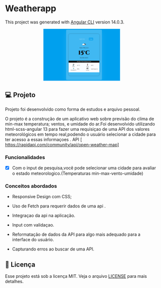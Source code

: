 # Weatherapp

This project was generated with [Angular CLI](https://github.com/angular/angular-cli) version 14.0.3.



<p align="center">
  <img alt="Layout da aplicação" width="50%" src="https://github.com/frankmagalhaes/weatherheroku/blob/master/src/assets/referencer.png" />
</p>


## 💻 Projeto
Projeto foi desenvolvido como forma de estudos e arquivo pessoal.

O projeto é a construção de um aplicativo web sobre previsão do clima de min-max temperatura; ventos, e umidade do ar.Foi desenvolvido utilizando html-scss-angular 13 para fazer uma requisiçao de uma API dos valores meteorológicos em tempo real,podendo o usuário selecionar a cidade para ter acesso a essas informaçoes . API [ https://rapidapi.com/community/api/open-weather-map]

### Funcionalidades

- [x] Com o input de pesquisa,você pode selecionar uma cidade para avaliar o estado meteorologico.(Temperaturas min-max-vento-umidade)


### Conceitos abordados

- Responsive Design com CSS;

- Uso de Fetch para requerir dados de uma api .

- Integraçao da api na aplicação.

- Input com validaçao.

- Reformatação de dados da API para algo mais adequado para a interface do usuário.
-  Capturando erros ao buscar de uma API.




## 📝 Licença

Esse projeto está sob a licença MIT. Veja o arquivo [LICENSE](LICENSE.md) para mais detalhes.
